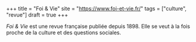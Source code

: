 +++
title = "Foi & Vie"
site = "https://www.foi-et-vie.fr/"
tags = ["culture", "revue"]
draft = true
+++

*Foi & Vie* est une revue française publiée depuis 1898. Elle se veut à la fois proche de la culture et des questions sociales. 